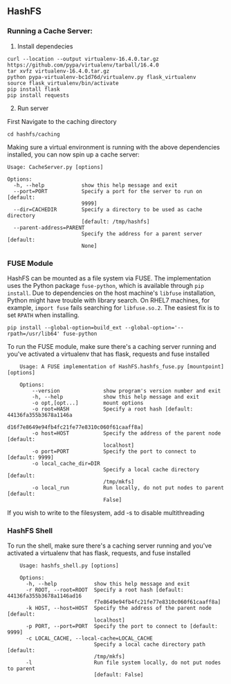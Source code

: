 ## HashFS

### Running a Cache Server:
1) Install dependecies
```
curl --location --output virtualenv-16.4.0.tar.gz https://github.com/pypa/virtualenv/tarball/16.4.0
tar xvfz virtualenv-16.4.0.tar.gz
python pypa-virtualenv-bc1d76d/virtualenv.py flask_virtualenv
source flask_virtualenv/bin/activate
pip install flask
pip install requests

```
2) Run server

First Navigate to the caching directory
```
cd hashfs/caching
```
Making sure a virtual environment is running with the above dependencies installed, you can now spin up a cache server:
```
Usage: CacheServer.py [options]

Options:
  -h, --help            show this help message and exit
  --port=PORT           Specify a port for the server to run on [default:
                        9999]
  --dir=CACHEDIR        Specify a directory to be used as cache directory
                        [default: /tmp/hashfs]
  --parent-address=PARENT
                        Specify the address for a parent server [default:
                        None]
```

### FUSE Module
HashFS can be mounted as a file system via FUSE.
The implementation uses the Python package `fuse-python`,
which is available through `pip install`.
Due to dependencies on the host machine's `libfuse` installation,
Python might have trouble with library search.
On RHEL7 machines, for example,
`import fuse` fails searching for `libfuse.so.2`.
The easiest fix is to set `RPATH` when installing.

    pip install --global-option=build_ext --global-option='--rpath=/usr/lib64' fuse-python

To run the FUSE module, make sure there's a caching server running and you've activated
a virtualenv that has flask, requests and fuse installed
``` 
    Usage: A FUSE implementation of HashFS.hashfs_fuse.py [mountpoint] [options]

    Options:
        --version              show program's version number and exit
        -h, --help             show this help message and exit
        -o opt,[opt...]        mount options
        -o root=HASH           Specify a root hash [default: 44136fa355b3678a1146a
                               d16f7e8649e94fb4fc21fe77e8310c060f61caaff8a]
        -o host=HOST           Specify the address of the parent node [default:
                               localhost]
        -o port=PORT           Specify the port to connect to [default: 9999]
        -o local_cache_dir=DIR
                               Specify a local cache directory [default:
                               /tmp/mkfs]
        -o local_run           Run locally, do not put nodes to parent [default:
                               False] 
```

If you wish to write to the filesystem, add -s to disable multithreading

### HashFS Shell
To run the shell, make sure there's a caching server running and you've activated a virtualenv
that has flask, requests, and fuse installed
```
    Usage: hashfs_shell.py [options]

    Options:
      -h, --help            show this help message and exit
      -r ROOT, --root=ROOT  Specify a root hash [default: 44136fa355b3678a1146ad16
                            f7e8649e94fb4fc21fe77e8310c060f61caaff8a]
      -k HOST, --host=HOST  Specify the address of the parent node [default:
                            localhost]
      -p PORT, --port=PORT  Specify the port to connect to [default: 9999]
      -c LOCAL_CACHE, --local-cache=LOCAL_CACHE
                            Specify a local cache directory path [default:
                            /tmp/mkfs]
      -l                    Run file system locally, do not put nodes to parent
                            [default: False]
```
